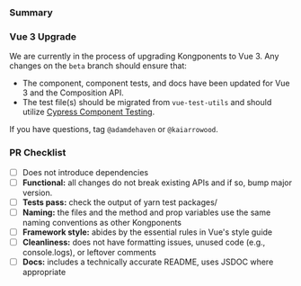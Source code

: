 ### Summary


### Vue 3 Upgrade

We are currently in the process of upgrading Kongponents to Vue 3. Any changes on the `beta` branch should ensure that:

* The component, component tests, and docs have been updated for Vue 3 and the Composition API.
* The test file(s) should be migrated from `vue-test-utils` and should utilize [Cypress Component Testing](https://docs.cypress.io/guides/component-testing/introduction).

If you have questions, tag `@adamdehaven` or `@kaiarrowood`.

### PR Checklist

* [ ] Does not introduce dependencies
* [ ] **Functional:** all changes do not break existing APIs and if so, bump major version.
* [ ] **Tests pass:** check the output of yarn test packages/<Kongponent>
* [ ] **Naming:** the files and the method and prop variables use the same naming conventions as other Kongponents
* [ ] **Framework style:** abides by the essential rules in Vue's style guide
* [ ] **Cleanliness:** does not have formatting issues, unused code (e.g., console.logs), or leftover comments
* [ ] **Docs:** includes a technically accurate README, uses JSDOC where appropriate
